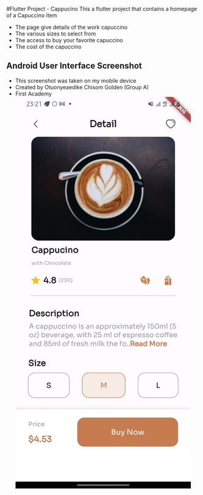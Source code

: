#Flutter Project - Cappucino
This a flutter project that contains a homepage of a Capuccino item
-   The page give details of the work capuccino
-   The various sizes to select from
-   The access to buy your favorite capuccino
-   The cost of the capuccino
## Android User Interface Screenshot
-    This screenshot was taken on my mobile device
-    Created by Otuonyeaedike Chisom Golden (Group A)
-    First Academy
![Screenshot of Android Project HomePage UI](./capuccino/assets/images/Screenshot.jpg)
